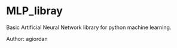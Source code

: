 # MLP_libray

Basic Artificial Neural Network library for python machine learning.

Author: agiordan
